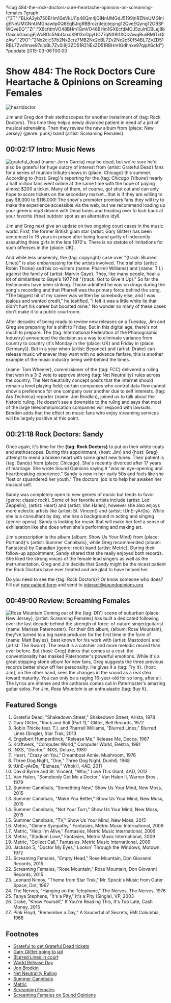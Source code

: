 ?slug 484-the-rock-doctors-cure-heartache-opinions-on-screaming-females
?graph {"3T":"BLkA2yb750BHm1GsVkUl1p46Qm4jQINnUMGdJ5199jnRZNnUMGInigENnUMGNnUMGnawtp0Q8EqBJrgRBBrczrjtejrjtejyng12QveEQyng12OBSFWQveEQ","ZI":"X6cfdmVO48BHm1GmVO48BHm1GX6cfdMOJ5zulrtDBLej8bGaxcbGaxcgFjWcBGc5NbGaxcX9l1XnDpyUO77qNX9l1XQlzAwgBuiiBMlTxQlzAw","29O":"2Nx2clc37b2Nx2crz7MB2Nx2cBL7Zv2Nx2c50f54BL7ZvZD51RBL7Zvdhnxe97qipBL7ZvSi8jGZD51RZ1iExZD51RBHm1Gdhnxe97qipX6cfd"}
?pubdate 2015-03-06T00:00

# Show 484: The Rock Doctors Cure Heartache & Opinions on Screaming Females

![heartdoctor](https://static.soundopinions.org/images/2015/rockdoc_web.jpg)

Jim and Greg don their stethoscopes for another installment of {tag: Rock Doctors}. This time they help a newly divorced patient in need of a jolt of musical adrenaline. Then they review the new album from {place: New Jersey} {genre: punk} band {artist: Screaming Females}.


## 00:02:17 Intro: Music News

![grateful_dead](https://static.soundopinions.org/assets/484/3T0.jpg)
{name: Jerry Garcia} may be dead, but we're sure he'd also be grateful for huge outcry of interest from {artist: Grateful Dead} fans for a series of reunion tribute shows in {place: Chicago} this summer. According to {host: Greg}'s reporting for the {tag: *Chicago Tribune*} nearly a half million fans went online at the same time with the hope of paying almost $200 a ticket. Many of them, of course, got shut out and can only hope to score tickets on the secondary market...that is if they are willing to pay $8,000 to $116,000! The show's promoter promises fans they will try to make the experience accessible via the web, but we recommend loading up your generic mp3 device with Dead tunes and heading over to kick back at your favorite (free) outdoor spot as an alternative idyll. 

Jim and Greg next give an update on two ongoing court cases in the music world. First, the former British glam star {artist: Gary Glitter} has been sentenced to 16 years in prison after being found guilty of indecently assaulting three girls in the late 1970's. There is no statute of limitations for such offenses in the {place: UK}. 

And while less unseemly, the {tag: copyright} case over "{track: Blurred Lines}" is also embarrassing for the artists involved. The trial pits {artist: Robin Thicke} and his co-writers {name: Pharrell Williams} and {name: T.I.} against the family of {artist: Marvin Gaye}.  They, like many people, hear a lot of similarities to Gaye's 1977 hit "{track: Got to Give It Up}." So far the testimonies have been striking. Thicke admitted he was on drugs during the song's recording and that Pharrell was the primary force behind the song. "The biggest hit of my career was written by somebody else, and I was jealous and wanted credit," he testified, "I felt it was a little white lie that didn't hurt his career but boosted mine." No wonder so many of these cases don't make it to a public courtroom. 

After decades of being ready to review new releases on a Tuesday, Jim and Greg are preparing for a shift to Friday. But in this digital age, there's not much to prepare. The {tag: International Federation of the Phonographic Industry} announced the decision as a way to eliminate variance from country to country (it's Monday in the {place: UK} and Friday in {place: Germany}). But in a year when {artist: Beyonce} and {artist: Drake} can release music whenever they want with no advance fanfare, this is another example of the music industry being well-behind the times. 

{name: Tom Wheeler}, commissioner of the {tag: FCC} delivered a ruling that won in a 3-2 vote to approve strong {tag: Net Neutrality} rules across the country. The Net Neutrality concept posits that the internet should remain a level playing field; certain companies who control data flow cannot show a preference for one company over another due to self interests. {tag: Ars Technica} reporter {name: Jon Brodkin}, joined us to talk about the historic ruling. He doesn't see a downside to the ruling and says that most of the large telecommunication companies will respond with lawsuits. Brodkin adds that the effect on music fans who enjoy streaming services will be largely positive at this point. 


## 00:21:18 Rock Doctors: Sandy
Once again, it's time for the **{tag: Rock Doctors}** to put on their white coats and stethoscopes. During this appointment, {host: Jim} and {host: Greg} attempt to mend a broken heart with some great new tunes. Their patient is {tag: Sandy} from {place: Chicago}. She's recently divorced after 17 years of marriage. She wrote Sound Opinions saying it "was an eye-opening and heartbreaking experience." Sandy is now in her early 50s and feels like she "lost or squandered her youth." The doctors' job is to help her awaken her musical self.  

Sandy was completely open to new genres of music but tends to favor {genre: classic rock}. Some of her favorite artists include {artist: Led Zeppelin}, {artist: Heart} and {artist: Van Halen}, however she also enjoys more eclectic artists like {artist: St. Vincent} and {artist: tUnE-yArDs}. While she is a consultant by day, she has a background in acting and singing {genre: opera}. Sandy is looking for music that will make her feel a sense of exhilaration like she does when she's performing and making art.

Jim's prescription is the album {album: Show Us Your Mind} from {place: Portland}'s {artist: Summer Cannibals}, while Greg recommended {album: Fantasies} by Canadian {genre: rock} band {artist: Metric}. During their follow-up appointment, Sandy shared that she really enjoyed both records. She liked the strong voices of the female lead singers as well as the instrumentation. Greg and Jim decide that Sandy might be the nicest patient the Rock Doctors have ever treated and are glad to have helped her.

Do you need to see the {tag: Rock Doctors}? Or know someone who does? Fill out [new patient form](http://www.soundopinions.org/rockdocsform.pdf) and send to interact@soundopinions.org.


## 00:49:00 Review: Screaming Females
![Rose Mountain](https://static.soundopinions.org/assets/484/29O0.jpg)
Coming out of the {tag: DIY} scene of suburban {place: New Jersey}, {artist: Screaming Females} has built a dedicated following over the last decade behind the strength of force-of-nature singer/guitarist {name: Marissa Paternoster}. For their 6th album, {album: Rose Mountain}, they've turned to a big name producer for the first time in the form of {name: Matt Bayles}, best known for his work with {artist: Mastodon} and {artist: The Sword}. The result is a catchier and more melodic record than ever before. But {host: Greg} thinks that comes at a cost: the conventionality has masked Paternoster's powerful emotions. While it's a great stepping stone album for new fans, Greg suggests the three previous records better show off her personality. He gives it a {tag: Try It}. {host: Jim}, on the other hand, sees the changes in the sound as a real step toward maturity. You can only be a raging 16-year-old for so long, after all. The lyrics are intense and the catharsis comes out in Paternoster's amazing guitar solos. For Jim, *Rose Mountain* is an enthusiastic {tag: Buy It}.


## Featured Songs
1. Grateful Dead, "Shakedown Street," Shakedown Street, Arista, 1978 
1. Gary Glitter, "Rock and Roll (Part 1)," Glitter, Bell Records, 1972 
1. Robin Thicke feat. T.I. and Pharrell Williams, "Blurred Lines," Blurred Lines (Single), Star Trak, 2013
1. Engelbert Humperdinck, "Release Me," Release Me, Decca, 1967 
1. Kraftwerk, "Computer World," Computer World, Elektra, 1981 
1. INXS, "Doctor," INXS, Deluxe, 1980 
1. Heart, "Crazy on You," Dreamboat Annie, Mushroom, 1976 
1. Three Dog Night, "One," Three Dog Night, Dunhill, 1968 
1. tUnE-yArDs, "Bizness," Whokill, 4AD, 2011
1. David Byrne and St. Vincent, "Who," Love This Giant, 4AD, 2012 
1. Van Halen, "Somebody Get Me a Doctor," Van Halen II, Warner Bros., 1979 
1. Summer Cannibals, "Something New," Show Us Your Mind, New Moss, 2015 
1. Summer Cannibals, "Make You Better," Show Us Your Mind, New Moss, 2015 
1. Summer Cannibals, "Not Your Turn," Show Us Your Mind, New Moss, 2015 
1. Summer Cannibals, "TV," Show Us Your Mind, New Moss, 2015
1. Metric, "Gimme Sympathy," Fantasies, Metric Music International, 2009 
1. Metric, "Help I'm Alive," Fantasies, Metric Music International, 2009 
1. Metric, "Stadium Love," Fantasies, Metric Music International, 2009 
1. Metric, "Collect Call," Fantasies, Metric Music International, 2009 
1. Jackson 5, "Doctor My Eyes," Lookin' Through the Windows, Motown, 1972 
1. Screaming Females, "Empty Head," Rose Mountain, Don Giovanni Records, 2015 
1. Screaming Females, "Rose Mountain," Rose Mountain, Don Giovanni Records, 2015 
1. Leonard Nimoy, "Theme from Star Trek," Mr. Spock's Music from Outer Space, Dot, 1967
1. The Nerves, "Hanging on the Telephone," The Nerves, The Nerves, 1976 
1. Tanya Stephens, "It's a Pity," It's a Pity (Single), VP, 2003 
1. Drake, "Know Yourself," If You're Reading This, It's Too Late, Cash Money, 2015 
1. Pink Floyd, "Remember a Day," A Saucerful of Secrets, EMI Columbia, 1968 


## Footnotes
- [Grateful to get Grateful Dead tickets](http://www.chicagotribune.com/entertainment/music/chi-grateful-dead-soldier-field-tickets-20150302-story.html)
- [Gary Glitter going to jail](http://www.bbc.com/news/uk-31657929)
- [Blurred Lines in court](http://www.nytimes.com/2015/03/02/business/media/industry-issuesintrude-in-blurred-lines-case.html)
- [World Release Day](http://www.billboard.com/biz/articles/news/retail/6487290/industry-sets-friday-as-global-record-release-day)
- [Jon Brodkin](http://arstechnica.com/author/jon-brodkin/)
- [Net Neutrality Ruling](http://www.nytimes.com/2015/02/27/technology/net-neutrality-fcc-vote-internet-utility.html?_r=0)
- [Summer Cannibals](http://www.summercannibals.com/home)
- [Metric](http://ilovemetric.com/)
- [Screaming Females](http://screamingfemales.com/)
- [Screaming Females on Sound Opinions](/show/340/)
